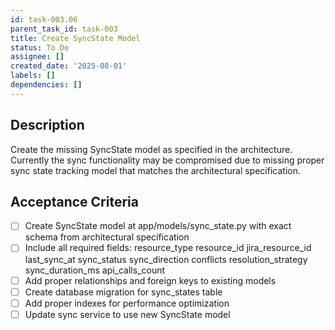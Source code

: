 ```yaml
---
id: task-003.06
parent_task_id: task-003
title: Create SyncState Model
status: To Do
assignee: []
created_date: '2025-08-01'
labels: []
dependencies: []
---
```


## Description

Create the missing SyncState model as specified in the architecture. Currently the sync functionality may be compromised due to missing proper sync state tracking model that matches the architectural specification.

## Acceptance Criteria

- [ ] Create SyncState model at app/models/sync_state.py with exact schema from architectural specification
- [ ] Include all required fields: resource_type resource_id jira_resource_id last_sync_at sync_status sync_direction conflicts resolution_strategy sync_duration_ms api_calls_count
- [ ] Add proper relationships and foreign keys to existing models
- [ ] Create database migration for sync_states table
- [ ] Add proper indexes for performance optimization
- [ ] Update sync service to use new SyncState model
